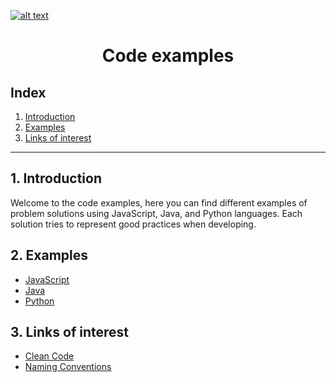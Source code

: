 <a href="https://www.core-code.io/">

![alt text](https://uploads-ssl.webflow.com/5eb2f56932c3562feab232e3/5f73550d00249e7e96c9f3de_Logo.png "corecodeio")

</a>

<h1 align="center">Code examples</h1>

## Index

1. [Introduction](#1-introduction)
2. [Examples](#2-examples)
3. [Links of interest](#3-links-of-interest)
------

## 1. Introduction
<p>Welcome to the code examples, here you can find different examples of problem solutions using JavaScript, Java, and Python languages. Each solution tries to represent good practices when developing.</p>

## 2. Examples

* [JavaScript](src/languages/javascript)
* [Java](src/languages/java)
* [Python](src/languages/python)

## 3. Links of interest
* [Clean Code](https://medium.com/swlh/what-is-clean-code-463d25fa6e0b)
* [Naming Conventions](https://medium.com/wix-engineering/naming-convention-8-basic-rules-for-any-piece-of-code-c4c5f65b0c09)